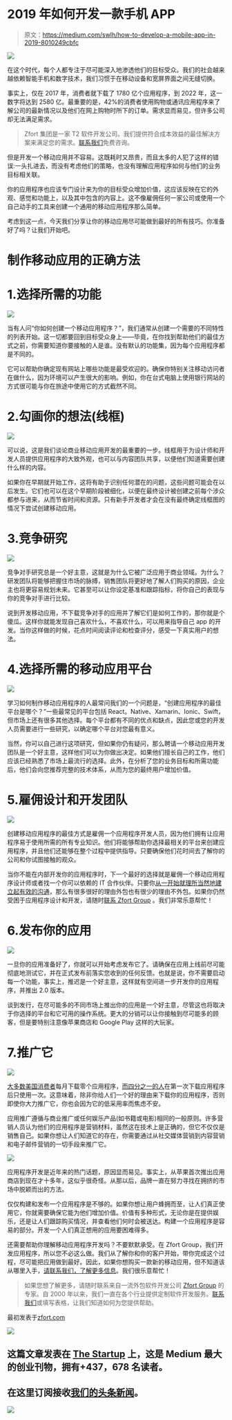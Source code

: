 # 2019 年如何开发一款手机 APP

> 原文：<https://medium.com/swlh/how-to-develop-a-mobile-app-in-2019-8010249cbfc>

![](img/1c45de49feb6a4be62c682934a22e5c0.png)

在这个时代，每个人都专注于尽可能深入地渗透他们的目标受众。我们的社会越来越依赖智能手机和数字技术，我们习惯于在移动设备和宽屏界面之间无缝切换。

事实上，仅在 2017 年，消费者就下载了 1780 亿个应用程序，到 2022 年，这一数字将达到 2580 亿。最重要的是，42%的消费者使用购物或通讯应用程序来了解公司的最新情况以及他们在网上购物时所下的订单。需求显而易见，但许多公司却无法满足需求。

> Zfort 集团是一家 T2 软件开发公司。我们提供符合成本效益的最佳解决方案来满足您的需求。[联系我们](https://www.zfort.com/contacts?utm_source=MEDIUM&utm_medium=The_StartUp&utm_campaign=HOW_TO_DEVELOP_A_MOBILE_APP_IN_2019)免费咨询。

但是开发一个移动应用并不容易。这既耗时又昂贵，而且太多的人犯了这样的错误:一头扎进去，而没有考虑他们的策略，也没有理解应用程序如何与他们的业务目标相关联。

你的应用程序也应该专门设计来为你的目标受众增加价值，这应该反映在它的外观、感觉和功能上，以及其中包含的内容上。这不像雇佣任何一家公司或使用一个自己动手的工具来创建一个通用的移动应用程序那么简单。

考虑到这一点，今天我们分享让你的移动应用尽可能做到最好的所有技巧。你准备好了吗？让我们开始吧。

# 制作移动应用的正确方法

# 1.选择所需的功能

![](img/92f21ffe1706e3331e88820bb7f8fff6.png)

当有人问“你如何创建一个移动应用程序？”，我们通常从创建一个需要的不同特性的列表开始。这一切都要回到目标受众身上——毕竟，在你找到帮助他们的最佳方式之前，你需要知道你要接触的人是谁。没有默认的功能集，因为每个应用程序都是不同的。

它可以帮助你确定现有网站上哪些功能是最受欢迎的。确保你特别关注移动访问者在做什么，因为环境可以产生很大的影响。例如，你在台式电脑上使用银行网站的方式很可能与你在旅途中使用它的方式截然不同。

# 2.勾画你的想法(线框)

![](img/e6aaf552da780eb2057dd30340ac7abf.png)

可以说，这是我们谈论商业移动应用开发的最重要的一步。线框用于为设计师和开发人员提供应用程序的大致外观，也可以与内容团队共享，以便他们知道需要创建什么样的内容。

如果你在早期就开始工作，这将有助于识别任何潜在的问题，这些问题可能会在以后发生。它们也可以在这个早期阶段被细化，以便在最终设计被创建之前每个涉众都参与进来，从而节省时间和资源。只有新手开发者才会在没有最终确定线框图的情况下尝试创建移动应用。

# 3.竞争研究

![](img/a13bde0e37b47edf0e6bd6e4962ce430.png)

竞争对手研究总是一个好主意，这就是为什么它被广泛应用于商业领域。为什么？研发团队将能够把握住市场的脉搏，销售团队将更好地了解人们购买的原因，企业主也将更容易规划未来。它甚至可以让你设定基准和跟踪指标，将你自己的表现与你的竞争对手进行比较。

说到开发移动应用，不下载竞争对手的应用并了解它们是如何工作的，那你就是个傻瓜。这样你就能发现自己喜欢什么，不喜欢什么，可以用来指导自己 app 的开发。当你这样做的时候，花点时间阅读评论和检查评分，感受一下真实用户的想法。

# 4.选择所需的移动应用平台

![](img/2ecfffacf4ebecfeb60f0c07b624e96a.png)

学习如何制作移动应用程序的人最常问我们的一个问题是，“创建应用程序的最佳平台是哪个？”一些最常见的平台包括 React。Native、Xamarin、Ionic、Swift，但市场上还有很多其他选择。每个平台都有不同的优点和缺点，因此您或您的开发人员需要进行一些研究，以确定哪个平台对您最有意义。

当然，你可以自己进行这项研究，但如果你仍有疑问，那么聘请一个移动应用开发团队是一个好主意，这样他们可以为你做出决定。如果他们擅长自己的工作，他们应该已经熟悉了市场上最流行的选择。此外，在分析了您的业务目标和所需功能后，他们会向您推荐完整的技术体系，从而为您的最终用户增加价值。

# 5.雇佣设计和开发团队

![](img/eed8280efb9e0d3f0689f7ac23ccd9e7.png)

创建移动应用程序的最佳方式是雇佣一个应用程序开发人员，因为他们拥有让应用程序易于使用所需的所有专业知识。他们将能够帮助你选择最相关的平台来创建应用程序，并且他们还能够在整个过程中提供指导。只要确保他们花时间去了解你的公司和你试图接触的观众。

当你不能在内部开发你的应用程序时，下一个最好的选择就是雇佣一个移动应用程序设计师或者找一个你可以依赖的 IT 合作伙伴。只要你[从一开始就理所当然地建立起有效的沟通](https://www.zfort.com/blog/how-to-set-effective-communication-with-your-outsourced-team?utm_source=MEDIUM&utm_medium=Zfort_group&utm_campaign=HOW_TO_DEVELOP_A_MOBILE_APP_IN_2019)，那么有很多很好的理由外包也有很少的理由不外包。如果你仍然受困于应用程序设计和开发，请随时[联系 Zfort Group](https://www.zfort.com/contacts?utm_source=MEDIUM&utm_medium=The_StartUp&utm_campaign=HOW_TO_DEVELOP_A_MOBILE_APP_IN_2019) 。我们非常乐意帮忙！

# 6.发布你的应用

![](img/b9c988a1c70e0df9fce02a1d99ddff12.png)

一旦你的应用准备好了，你就可以开始考虑发布它了。请确保在应用上线前尽可能彻底地测试它，并在正式发布前落实您收到的任何反馈。也就是说，你不需要启动每一个功能，事实上，推迟是一个好主意，这样就有空间进一步开发你的应用程序，并推出 2.0 版本。

谈到发行，在尽可能多的不同市场上推出你的应用是一个好主意，尽管这也将取决于你选择的平台和它可用的操作系统。更大的分销可以让你接触到尽可能多的顾客，但是要特别注意像苹果商店和 Google Play 这样的大玩家。

# 7.推广它

![](img/2a7deb6c1e3bb7912fffd81c9c70bba3.png)

[大多数美国消费者](https://techcrunch.com/2017/08/25/majority-of-u-s-consumers-still-download-zero-apps-per-month-says-comscore/)每月下载零个应用程序，[而四分之一的人](https://techcrunch.com/2016/05/31/nearly-1-in-4-people-abandon-mobile-apps-after-only-one-use/)在第一次下载应用程序后只使用一次。这意味着，除非你给人们一个好的理由来下载你的应用程序，否则即使你大力推广它，你也会因为它的低采用率而焦虑不安。

应用推广遵循与商业推广或任何娱乐产品(如书籍或电影)相同的一般原则。许多营销人员认为他们的应用程序是营销材料，虽然这在技术上是正确的，但它不仅仅是销售自己。如果你想让人们知道它的存在，你需要通过从社交媒体营销到内容营销和电子邮件营销的一切手段来推广它。

![](img/34ca21afd64f3a6ea2aa39df5a0fdb91.png)

应用程序开发是近年来的热门话题，原因显而易见。事实上，从苹果首次推出应用商店到现在才十多年，这似乎很奇怪。从那以后，品牌一直在努力寻找在拥挤的市场中脱颖而出的方法。

仅仅构建和发布一个应用程序是不够的。如果你想让用户蜂拥而至，让人们真正使用它，你就需要确保它能为他们增加价值。价值有多种形式，无论你是在提供娱乐，还是让人们跟踪购买情况，并查看他们何时会被送达。构建一个应用程序是容易的部分。开发一个人们真正想用的应用要困难得多。

还需要帮助你理解移动应用程序开发吗？不要默默承受。在 Zfort Group，我们开发应用程序，所以您不必这么做。我们从了解你和你的客户开始，带你完成这个过程，尽可能把应用做到最好。因此，如果你想购买一款新的移动应用，但不知道该从哪里入手，[请联系我们，了解更多信息](https://www.zfort.com/contacts?utm_source=MEDIUM&utm_medium=The_StartUp&utm_campaign=HOW_TO_DEVELOP_A_MOBILE_APP_IN_2019)。我们很乐意帮忙！

> 如果您想了解更多，请随时联系来自一流外包软件开发公司 [Zfort Group](https://www.zfort.com/?utm_source=MEDIUM&utm_medium=The_StartUp&utm_campaign=HOW_TO_DEVELOP_A_MOBILE_APP_IN_2019) 的专家。自 2000 年以来，我们一直在各个行业提供定制软件开发服务。[联系我们](https://www.zfort.com/contacts?utm_source=MEDIUM&utm_medium=The_StartUp&utm_campaign=HOW_TO_DEVELOP_A_MOBILE_APP_IN_2019)或填写表格，让我们知道如何为您提供帮助。

最初发表于[zfort.com](https://www.zfort.com/blog/how-to-build-mobile-app-in-2019?utm_source=MEDIUM&utm_medium=Zfort_group&utm_campaign=HOW_TO_DEVELOP_A_MOBILE_APP_IN_2019)

[![](img/308a8d84fb9b2fab43d66c117fcc4bb4.png)](https://medium.com/swlh)

## 这篇文章发表在 [The Startup](https://medium.com/swlh) 上，这是 Medium 最大的创业刊物，拥有+437，678 名读者。

## 在这里订阅接收[我们的头条新闻](https://growthsupply.com/the-startup-newsletter/)。

[![](img/b0164736ea17a63403e660de5dedf91a.png)](https://medium.com/swlh)
